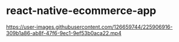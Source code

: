 # react-native-ecommerce-app




https://user-images.githubusercontent.com/126659744/225906916-309b1a86-ab8f-47f6-9ec1-9ef53b0aca22.mp4

